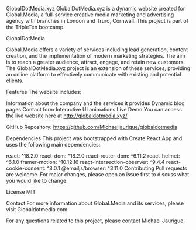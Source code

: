 GlobalDotMedia.xyz
GlobalDotMedia.xyz is a dynamic website created for Global.Media, a full-service creative media marketing and advertising agency with branches in London and Truro, Cornwall. This project is part of the TripleTen bootcamp.

GlobalDotMedia

Global.Media offers a variety of services including lead generation, content creation, and the implementation of modern marketing strategies. The aim is to reach a greater audience, attract, engage, and retain new customers. The GlobalDotMedia.xyz project is an extension of these services, providing an online platform to effectively communicate with existing and potential clients.

Features
The website includes:

Information about the company and the services it provides
Dynamic blog pages
Contact form
Interactive UI animations
Live Demo
You can access the live website here at http://globaldotmedia.xyz/

GitHub Repository: https://github.com/Michaeljaurigue/globaldotmedia

Dependencies
This project was bootstrapped with Create React App and uses the following main dependencies:

react: ^18.2.0
react-dom: ^18.2.0
react-router-dom: ^6.11.2
react-helmet: ^6.1.0
framer-motion: ^10.12.16
react-intersection-observer: ^9.4.4
react-cookie-consent: ^8.0.1
@emailjs/browser: ^3.11.0
Contributing
Pull requests are welcome. For major changes, please open an issue first to discuss what you would like to change.

License
MIT

Contact
For more information about Global.Media and its services, please visit Globaldotmedia.com.

For any questions related to this project, please contact Michael Jaurigue.
